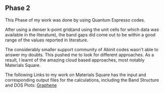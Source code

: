 ## Phase 2

This Phase of my work was done by using Quantum Espresso codes. 

After using a denser k-point grid(and using the unit cells for which data was available in the literature), the band gaps did come out to be within a good range of the values reported in literature. 

The considerably smaller support community of Abinit codes wasn't able to answer my doubts. This pushed me to look for different approaches. As a result, I learnt of the amazing cloud based approaches, most notably Materials Square. 

The following Links to my work on Materials Square has the input and corresponding output files for the calculations, including the Band Structure and DOS Plots:
[Graphene](https://www.materialssquare.com/work/43404)


 


